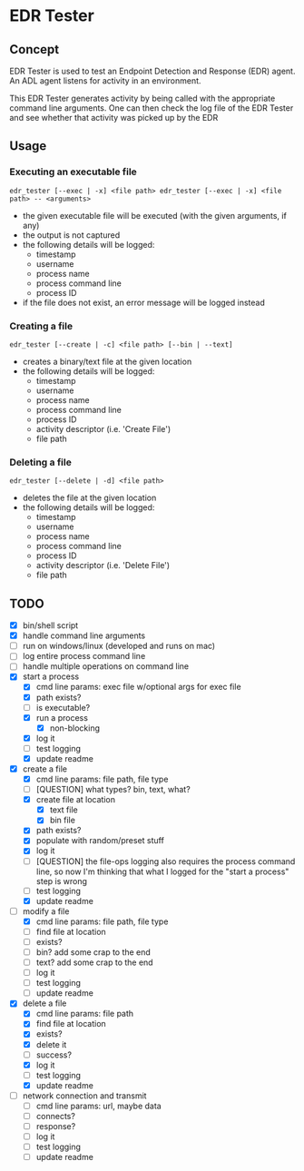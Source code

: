 # EDR Tester

## Concept

EDR Tester is used to test an Endpoint Detection and Response (EDR) agent.  An ADL agent listens for activity in an environment.

This EDR Tester generates activity by being called with the appropriate command line arguments.  One can then check the log file of the EDR Tester and see whether that activity was picked up by the EDR

## Usage

### Executing an executable file

`
edr_tester [--exec | -x] <file path>
edr_tester [--exec | -x] <file path> -- <arguments>
`

- the given executable file will be executed (with the given arguments, if any)
- the output is not captured
- the following details will be logged:
    - timestamp
    - username
    - process name
    - process command line
    - process ID
- if the file does not exist, an error message will be logged instead

### Creating a file

`edr_tester [--create | -c] <file path> [--bin | --text]`

- creates a binary/text file at the given location
- the following details will be logged:
    - timestamp
    - username
    - process name
    - process command line
    - process ID
    - activity descriptor (i.e. 'Create File')
    - file path

### Deleting a file

`edr_tester [--delete | -d] <file path>`

- deletes the file at the given location
- the following details will be logged:
    - timestamp
    - username
    - process name
    - process command line
    - process ID
    - activity descriptor (i.e. 'Delete File')
    - file path

## TODO

- [x] bin/shell script
- [x] handle command line arguments
- [ ] run on windows/linux (developed and runs on mac)
- [ ] log entire process command line
- [ ] handle multiple operations on command line
- [x] start a process
    - [x] cmd line params: exec file w/optional args for exec file
    - [x] path exists?
    - [ ] is executable?
    - [x] run a process
        - [x] non-blocking
    - [x] log it
    - [ ] test logging
    - [x] update readme
- [x] create a file
    - [x] cmd line params: file path, file type
    - [ ] [QUESTION] what types? bin, text, what?
    - [x] create file at location
        - [x] text file
        - [x] bin file
    - [x] path exists?
    - [x] populate with random/preset stuff
    - [x] log it
    - [ ] [QUESTION] the file-ops logging also requires the process command line, so now I'm thinking that what I logged for the "start a process" step is wrong
    - [ ] test logging
    - [x] update readme
- [ ] modify a file
    - [x] cmd line params: file path, file type
    - [ ] find file at location
    - [ ] exists?
    - [ ] bin? add some crap to the end
    - [ ] text? add some crap to the end
    - [ ] log it
    - [ ] test logging
    - [ ] update readme
- [x] delete a file
    - [x] cmd line params: file path
    - [x] find file at location
    - [x] exists?
    - [x] delete it
    - [ ] success?
    - [x] log it
    - [ ] test logging
    - [x] update readme
- [ ] network connection and transmit
    - [ ] cmd line params: url, maybe data
    - [ ] connects?
    - [ ] response?
    - [ ] log it
    - [ ] test logging
    - [ ] update readme
